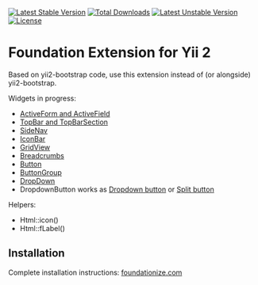 [![Latest Stable Version](https://poser.pugx.org/foundationize/yii2-foundation/v/stable.svg)](https://packagist.org/packages/foundationize/yii2-foundation) [![Total Downloads](https://poser.pugx.org/foundationize/yii2-foundation/downloads.svg)](https://packagist.org/packages/foundationize/yii2-foundation) [![Latest Unstable Version](https://poser.pugx.org/foundationize/yii2-foundation/v/unstable.svg)](https://packagist.org/packages/foundationize/yii2-foundation) [![License](https://poser.pugx.org/foundationize/yii2-foundation/license.svg)](https://packagist.org/packages/foundationize/yii2-foundation)


Foundation Extension for Yii 2
==============================

Based on yii2-bootstrap code, use this extension instead of (or alongside) yii2-bootstrap.

Widgets in progress:

* [ActiveForm and ActiveField](http://foundation.zurb.com/docs/components/forms.html)
* [TopBar and TopBarSection](http://foundation.zurb.com/docs/components/topbar.html)
* [SideNav](http://foundation.zurb.com/docs/components/sidenav.html)
* [IconBar](http://foundation.zurb.com/docs/components/icon-bar.html)
* [GridView](http://foundation.zurb.com/docs/components/tables.html)
* [Breadcrumbs](http://foundation.zurb.com/docs/components/breadcrumbs.html)
* [Button](http://foundation.zurb.com/docs/components/buttons.html)
* [ButtonGroup](http://foundation.zurb.com/docs/components/button_groups.html)
* [DropDown](http://foundation.zurb.com/docs/components/dropdown.html)
* DropdownButton works as [Dropdown button](http://foundation.zurb.com/docs/components/dropdown_buttons.html) or [Split button](http://foundation.zurb.com/docs/components/split_buttons.html)

Helpers:

* Html::icon()
* Html::fLabel()

Installation
------------

Complete installation instructions:
[foundationize.com](http://foundationize.com/yii2)
